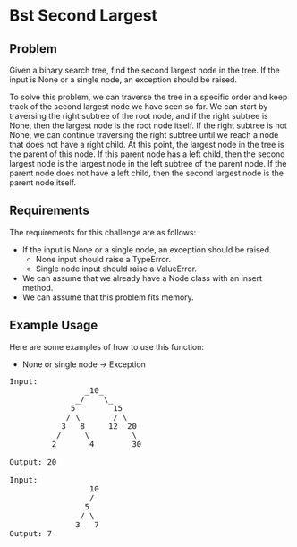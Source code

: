 # Bst Second Largest

## Problem

Given a binary search tree, find the second largest node in the tree. If the input is None or a single node, an exception should be raised.

To solve this problem, we can traverse the tree in a specific order and keep track of the second largest node we have seen so far. We can start by traversing the right subtree of the root node, and if the right subtree is None, then the largest node is the root node itself. If the right subtree is not None, we can continue traversing the right subtree until we reach a node that does not have a right child. At this point, the largest node in the tree is the parent of this node. If this parent node has a left child, then the second largest node is the largest node in the left subtree of the parent node. If the parent node does not have a left child, then the second largest node is the parent node itself.

## Requirements

The requirements for this challenge are as follows:

- If the input is None or a single node, an exception should be raised.
  - None input should raise a TypeError.
  - Single node input should raise a ValueError.
- We can assume that we already have a Node class with an insert method.
- We can assume that this problem fits memory.

## Example Usage

Here are some examples of how to use this function:

- None or single node -> Exception

<pre>
Input:
                _10_
              _/    \_          
             5        15
            / \       / \
           3   8     12  20
          /     \         \
         2       4        30

Output: 20

Input:
                 10
                 /  
                5
               / \
              3   7
Output: 7
</pre>
